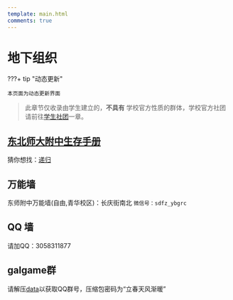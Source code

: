 ```yaml
---
template: main.html
comments: true
---
```


# 地下组织

???+ tip "动态更新"

    本页面为动态更新界面

> 此章节仅收录由学生建立的，__不具有__ 学校官方性质的群体，学校官方社团请前往[学生社团](./club.md)一章。

## [东北师大附中生存手册](https://ziyou-qinghua.github.io)

猜你想找：[递归](https://www.bing.com/search?q=%E9%80%92%E5%BD%92)

## 万能墙

东师附中万能墙(自由,青华校区)：长庆街南北 `微信号：sdfz_ybgrc` 

## QQ 墙

请加QQ：3058311877

## galgame群

请解压[data](https://github.com/ziyou-qinghua/ziyou-qinghua.github.io/blob/master/assets/data.7zip)以获取QQ群号，压缩包密码为“立春天风渐暖”
